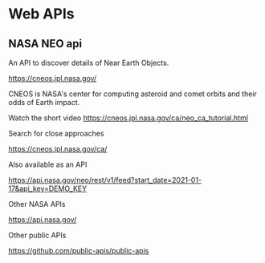# Web APIs

## NASA NEO api

An API to discover details of Near Earth Objects.

<https://cneos.jpl.nasa.gov/>

CNEOS is NASA's center for computing asteroid and comet orbits and their odds of Earth impact.

Watch the short video <https://cneos.jpl.nasa.gov/ca/neo_ca_tutorial.html>

Search for close approaches

<https://cneos.jpl.nasa.gov/ca/>

Also available as an API

https://api.nasa.gov/neo/rest/v1/feed?start_date=2021-01-17&api_key=DEMO_KEY

Other NASA APIs

https://api.nasa.gov/

Other public APIs

https://github.com/public-apis/public-apis
